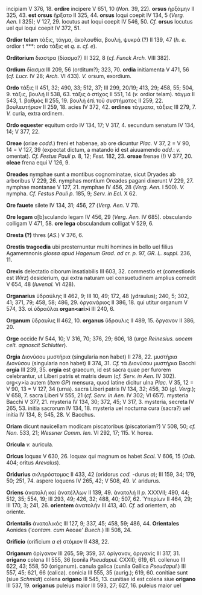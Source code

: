 incipiam V 376, 18. **ordire** incipere V 651, 10 (*Non.* 39, 22).
**orsus** ἠρξάμην II 325, 43. **est orsus** ἤρξατο II 325, 44. **orsus**
loqui coepit IV 134, 5 (*Verg. Aen.* I 325); V 127, 29. locutus aut
loqui coepit IV 546, 50. *Cf.* **orsus** locutus uel qui loqui coepit IV
372, 51.

**Ordior telam** τάξις, τάγμα, ἀκολουθία, βουλή, ψυκρά (?) II 139, 47
(*h. e.* ordior t \*\*\*: ordo τάξις et *q. s. cf. e*).

**Orditorium** διαστρα (δίασμα?) III 322, 8 (*cf. Funck Arch.* VIII
382).

**Ordium** δίασμα III 209, 56 (orditum?); 323, 70. **ordia** initiamenta
V 471, 56 (*cf. Lucr.* IV 28; *Arch.* VI 433). *V.* orsum, exordium.

**Ordo** τάξις II 451, 32; 490, 33; 512, 37; III 299, 20/19; 413, 29;
458, 55; 504, 9. τάξις, βουλή II 538, 63. τάξις ὁ στίχος II 551, 14
(*v.* ordior telam). τάγμα II 543, 1. βαθμός II 255, 19. βουλὴ ἐπὶ τοῦ
συστήματος II 259, 22. βουλευτήριον II 259, 18. acies IV 372, 42.
**ordines** τάγματα, τάξεις III 279, 7. *V.* curia, extra ordinem.

**Ordo equester** equitum ordo IV 134, 17; V 317, 4. secundum senatum IV
134, 14; V 377, 22.

**Oreae** (oriae *codd.*) freni et habenae, ab ore dicuntur *Plac.* V
37, 2 = V 90, 14 = V 127, 39 (expectat dictum, a matando id est
aiuuamendo *add.*: *v.* omentat). *Cf. Festus Pauli p.* 8, 12; *Fest.*
182, 23. **oreae** frenae (!) V 377, 20. **oleae** frena equi V 126, 9.

**Oreades** nymphae sunt a montibus cognominatae, sicut Dryades ab
arboribus V 229, 26. nymphas montium Oreades pagani dixerunt V 229, 27.
nymphae montanae V 127, 21. nymphae IV 456, 28 (*Verg. Aen.* I 500).
*V.* nympha. *Cf. Festus Pauli p.* 185, 9; *Serv. in Ecl.* X 62.

**Ore fauete** silete IV 134, 31; 456, 27 (*Verg. Aen.* V 71).

**Ore legam** o\[b\]sculando legam IV 456, 29 (*Verg. Aen.* IV 685).
obsculando colligam V 471, 58. **ore lega** obsculandum colligat V 529,
6.

**Oresta (?)** thres (*AS.*) V 376, 6.

**Orestis tragoedia** ubi prosternuntur multi homines in bello uel
filius Agamemnonis *glossa apud Hagenum Grad. ad cr. p.* 97, *GR. L.
suppl.* 236, 11.

**Orexis** delectatio ciborum insatiabilis III 603, 32. commestio et
(comestionis est *Wirz*) desiderium, qui extra naturam uel consuetudinem
amplius comedit V 654, 48 (*Iuvenal.* VI 428).

**Organarius** ὑδραύλης II 462, 9; III 10, 49; 172, 48 (ydraulus); 240,
5; 302, 41; 371, 79; 458, 58; 486, 29. ὀργανάριος II 386, 18. qui utitur
organum V 574, 33. οἱ ὑδραῦλαι **organ\<ari\>i** III 240, 6.

**Organum** ὕδραυλις II 462, 10. **organus** ὕδραυλις II 489, 15.
ὄργανον II 386, 20.

**Orge** occide IV 544, 10; V 316, 70; 376, 29; 606, 18 (urge
*Reinesius. uocem celt. agnoscit Schlutter*).

**Orgia** Διονύσου μυστήρια (singularia non habet) II 278, 22. μυστήρια
Διoνύσου (singularia non habet) II 374, 31. *Cf.* τὰ Διoνύσου μυστήρια
Bacchi **orgia** III 239, 35. **orgia** est graecum, id est sacra quae
per furorem celebrantur, ut Liberi patris et matris deum (*cf. Serv. in
Aen.* IV 302). org\<y\>ia autem (*item GP*) mensura, quod latine
dicitur ulna *Plac.* V 35, 12 = V 90, 13 = V 127, 34 (urna). sacra
Liberi patris IV 134, 32; 456, 30 (*gl. Verg.*); V 658, 7. sacra Liberi
V 555, 21 (*cf. Serv. in Aen.* IV 302; VI 657). mysteria Bacchi V 377,
21. mysteria IV 134, 30; 372, 45; V 317, 3. mysteria, secreta IV 265,
53. initia sacrorum IV 134, 18. mysteria uel nocturna cura (sacra?) uel
initia IV 134, 8; 545, 28. *V.* Bacchus.

**Oriam** dicunt nauicellam modicam piscatoribus (piscatoriam?) V 508,
50; *cf. Non.* 533, 21; *Wessner Comm. Ien.* VI 292, 17; 115. *V.*
horea.

**Oricula** *v.* auricula.

**Oricus** loquax V 630, 26. loquax qui magnum os habet *Scal.* V 606,
15 (*Osb.* 404; oritus *Arevalus*).

**Oridurius** σκληρόστομος II 433, 42 (oridorus *cod.* -durus *a*); III
159, 34; 179, 50; 251, 74. aspere loquens IV 265, 42; V 508, 49. *V.*
aridurus.

**Oriens** ἀνατολὴ καὶ ἀνατέλλων II 139, 49. ἀνατολή II *p.* XXXVII;
490, 44; 512, 35; 554, 19; III 293, 49; 426, 32; 488, 40; 507, 62.
Ὑπερίων II 464, 29; III 170, 3; 241, 26. **orientem** ἀνατολήν III 413,
40. *Cf.* ad orientem, ab oriente.

**Orientalis** ἀνατολικός III 127, 9; 337, 45; 458, 59; 486, 44.
**Orientales** Aonides ('*contam. cum* Aeoae' *Buech.*) III 508, 24.

**Orificio** (orificium *a e*) στόμιον II 438, 22.

**Origanum** ὀρίγανον III 265, 59; 359, 37. ὀρίγανον, ὀριγανίς III 317,
31. **origano** colena III 555, 36 (conila *Pseudapul.* CXXII); 619,
61. collenuo III 622, 43; 558, 50 (origanum). canula galica (cunila
Gallica *Pseudapul.*) III 557, 45; 621, 66 (calica). conicia III 555, 35
(aurig.); 619, 60. conitiae sunt (siue *Schmidt*) colena **origano** III
545, 13. cunitiae id est colena siue **origano** III 537, 19.
**origanus** puleius maior III 593, 27; 627, 16. puleius maior uel
